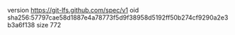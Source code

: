 version https://git-lfs.github.com/spec/v1
oid sha256:57797cae58d1887e4a78773f5d9f38958d5192ff50b274cf9290a2e3b3a6f138
size 772
